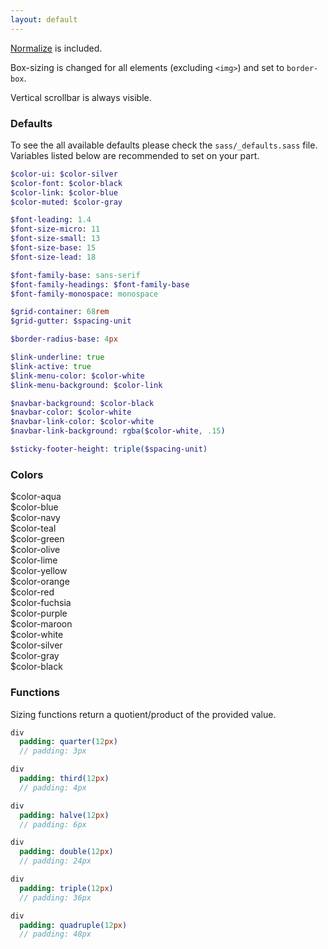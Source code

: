 ```yaml
---
layout: default
---
```


[Normalize](https://github.com/necolas/normalize.css) is included.

Box-sizing is changed for all elements (excluding `<img>`) and set to `border-box`.

Vertical scrollbar is always visible.

### Defaults

To see the all available defaults please check the `sass/_defaults.sass`
file. Variables listed below are recommended to set on your part.

```sass
$color-ui: $color-silver
$color-font: $color-black
$color-link: $color-blue
$color-muted: $color-gray

$font-leading: 1.4
$font-size-micro: 11
$font-size-small: 13
$font-size-base: 15
$font-size-lead: 18

$font-family-base: sans-serif
$font-family-headings: $font-family-base
$font-family-monospace: monospace

$grid-container: 68rem
$grid-gutter: $spacing-unit

$border-radius-base: 4px

$link-underline: true
$link-active: true
$link-menu-color: $color-white
$link-menu-background: $color-link

$navbar-background: $color-black
$navbar-color: $color-white
$navbar-link-color: $color-white
$navbar-link-background: rgba($color-white, .15)

$sticky-footer-height: triple($spacing-unit)
```

### Colors

<div class="grid">
  <div class="grid-item 1/6"><div class="color-block color-block-aqua">$color-aqua</div></div>
  <div class="grid-item 1/6"><div class="color-block color-block-blue">$color-blue</div></div>
  <div class="grid-item 1/6"><div class="color-block color-block-navy">$color-navy</div></div>
  <div class="grid-item 1/6"><div class="color-block color-block-teal">$color-teal</div></div>
  <div class="grid-item 1/6"><div class="color-block color-block-green">$color-green</div></div>
  <div class="grid-item 1/6"><div class="color-block color-block-olive">$color-olive</div></div>

  <div class="grid-item 1/6"><div class="color-block color-block-lime">$color-lime</div></div>
  <div class="grid-item 1/6"><div class="color-block color-block-yellow">$color-yellow</div></div>
  <div class="grid-item 1/6"><div class="color-block color-block-orange">$color-orange</div></div>
  <div class="grid-item 1/6"><div class="color-block color-block-red">$color-red</div></div>
  <div class="grid-item 1/6"><div class="color-block color-block-fuchsia">$color-fuchsia</div></div>
  <div class="grid-item 1/6"><div class="color-block color-block-purple">$color-purple</div></div>

  <div class="grid-item 1/6"><div class="color-block color-block-maroon">$color-maroon</div></div>
  <div class="grid-item 1/6"><div class="color-block color-block-white">$color-white</div></div>
  <div class="grid-item 1/6"><div class="color-block color-block-silver">$color-silver</div></div>
  <div class="grid-item 1/6"><div class="color-block color-block-gray">$color-gray</div></div>
  <div class="grid-item 1/6"><div class="color-block color-block-black">$color-black</div></div>
</div>

### Functions

Sizing functions return a quotient/product of the provided value.

```sass
div
  padding: quarter(12px)
  // padding: 3px

div
  padding: third(12px)
  // padding: 4px

div
  padding: halve(12px)
  // padding: 6px

div
  padding: double(12px)
  // padding: 24px

div
  padding: triple(12px)
  // padding: 36px

div
  padding: quadruple(12px)
  // padding: 48px
```

